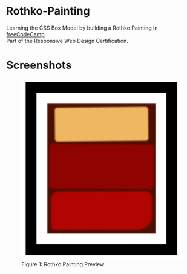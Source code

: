 # Rothko-Painting
Learning the CSS Box Model by building a Rothko Painting in <a href="https://www.freecodecamp.org/learn/2022/responsive-web-design/#learn-the-css-box-model-by-building-a-rothko-painting">freeCodeCamp</a>.<br>
Part of the Responsive Web Design Certification.

# Screenshots
<figure>
  <img src="https://raw.githubusercontent.com/chanwaihan/Rothko-Painting/main/rothko-painting-preview.jpg" alt="Rothko Painting Preview" title="Rothko Painting">
  <figcaption>Figure 1: Rothko Painting Preview</figcaption>
</figure>
